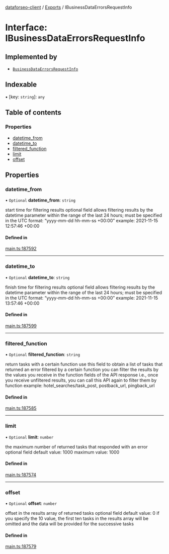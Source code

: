 [dataforseo-client](../README.md) / [Exports](../modules.md) / IBusinessDataErrorsRequestInfo

# Interface: IBusinessDataErrorsRequestInfo

## Implemented by

- [`BusinessDataErrorsRequestInfo`](../classes/BusinessDataErrorsRequestInfo.md)

## Indexable

▪ [key: `string`]: `any`

## Table of contents

### Properties

- [datetime\_from](IBusinessDataErrorsRequestInfo.md#datetime_from)
- [datetime\_to](IBusinessDataErrorsRequestInfo.md#datetime_to)
- [filtered\_function](IBusinessDataErrorsRequestInfo.md#filtered_function)
- [limit](IBusinessDataErrorsRequestInfo.md#limit)
- [offset](IBusinessDataErrorsRequestInfo.md#offset)

## Properties

### datetime\_from

• `Optional` **datetime\_from**: `string`

start time for filtering results
optional field
allows filtering results by the datetime parameter within the range of the last 24 hours;
must be specified in the UTC format: “yyyy-mm-dd hh-mm-ss +00:00”
example:
2021-11-15 12:57:46 +00:00

#### Defined in

[main.ts:187592](https://github.com/dataforseo/TypeScriptClient/blob/7ca1aa4/main.ts#L187592)

___

### datetime\_to

• `Optional` **datetime\_to**: `string`

finish time for filtering results
optional field
allows filtering results by the datetime parameter within the range of the last 24 hours;
must be specified in the UTC format: “yyyy-mm-dd hh-mm-ss +00:00”
example:
2021-11-15 13:57:46 +00:00

#### Defined in

[main.ts:187599](https://github.com/dataforseo/TypeScriptClient/blob/7ca1aa4/main.ts#L187599)

___

### filtered\_function

• `Optional` **filtered\_function**: `string`

return tasks with a certain function
use this field to obtain a list of tasks that returned an error filtered by a certain function
you can filter the results by the values you receive in the function fields of the API response
i.e., once you receive unfiltered results, you can call this API again to filter them by function
example: hotel_searches/task_post, postback_url, pingback_url

#### Defined in

[main.ts:187585](https://github.com/dataforseo/TypeScriptClient/blob/7ca1aa4/main.ts#L187585)

___

### limit

• `Optional` **limit**: `number`

the maximum number of returned tasks that responded with an error
optional field
default value: 1000
maximum value: 1000

#### Defined in

[main.ts:187574](https://github.com/dataforseo/TypeScriptClient/blob/7ca1aa4/main.ts#L187574)

___

### offset

• `Optional` **offset**: `number`

offset in the results array of returned tasks
optional field
default value: 0
if you specify the 10 value, the first ten tasks in the results array will be omitted and the data will be provided for the successive tasks

#### Defined in

[main.ts:187579](https://github.com/dataforseo/TypeScriptClient/blob/7ca1aa4/main.ts#L187579)
